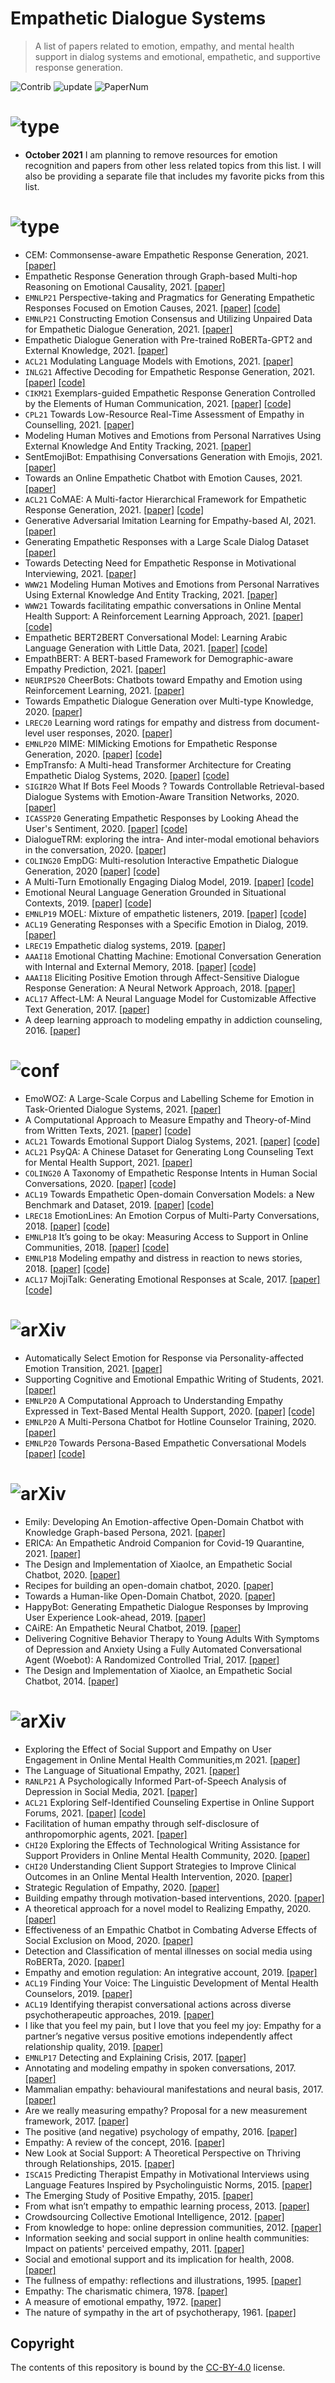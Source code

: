 # Empathetic Dialogue Systems

> A list of papers related to emotion, empathy, and mental health support in dialog systems and emotional, empathetic, and supportive response generation.

<img src="https://img.shields.io/badge/Contributions-Welcome-278ea5" alt="Contrib"/> <img src="https://img.shields.io/badge/Last%20Update-2021--10--26-success" alt="update"/> <img src="https://img.shields.io/badge/Number%20of%20Papers-97-2D333B" alt="PaperNum"/>

# <img src="https://img.shields.io/badge/Announcements-News-FFD700" alt="type"/>

- **October 2021** I am planning to remove resources for emotion recognition and papers from other less related topics from this list. I will also be providing a separate file that includes my favorite picks from this list. 

# <img src="https://img.shields.io/badge/Paper%20Type-Model-informational" alt="type"/>

- CEM: Commonsense-aware Empathetic Response Generation, 2021. [[paper]](https://arxiv.org/abs/2109.05739)
- Empathetic Response Generation through Graph-based Multi-hop Reasoning on Emotional Causality, 2021. [[paper]](https://arxiv.org/abs/2110.04614)
- `EMNLP21` Perspective-taking and Pragmatics for Generating Empathetic Responses Focused on Emotion Causes, 2021. [[paper]](https://arxiv.org/abs/2109.08828) [[code]](https://github.com/skywalker023/focused-empathy)
- `EMNLP21` Constructing Emotion Consensus and Utilizing Unpaired Data for Empathetic Dialogue Generation, 2021. [[paper]](https://arxiv.org/abs/2109.07779)
- Empathetic Dialogue Generation with Pre-trained RoBERTa-GPT2 and External Knowledge, 2021. [[paper]](https://arxiv.org/abs/2109.03004)
- `ACL21` Modulating Language Models with Emotions, 2021. [[paper]](https://arxiv.org/abs/2108.07886)
- `INLG21` Affective Decoding for Empathetic Response Generation, 2021. [[paper]](https://arxiv.org/abs/2108.08102) [[code]](https://github.com/zenggo/affective-decoding-4-empathetic-dialog)
- `CIKM21` Exemplars-guided Empathetic Response Generation Controlled by the Elements of Human Communication, 2021. [[paper]](http://arxiv.org/abs/2106.11791) [[code]](https://github.com/declare-lab/exemplary-empathy)
- `CPL21` Towards Low-Resource Real-Time Assessment of Empathy in Counselling, 2021. [[paper]](https://www.aclweb.org/anthology/2021.clpsych-1.22/)
- Modeling Human Motives and Emotions from Personal Narratives Using External Knowledge And Entity Tracking, 2021. [[paper]](https://dl.acm.org/doi/abs/10.1145/3442381.3449997)
- SentEmojiBot: Empathising Conversations Generation with Emojis, 2021. [[paper]](http://arxiv.org/abs/2105.12399)
- Towards an Online Empathetic Chatbot with Emotion Causes, 2021. [[paper]](http://arxiv.org/abs/2105.11903)
- `ACL21` CoMAE: A Multi-factor Hierarchical Framework for Empathetic Response Generation, 2021. [[paper]](https://arxiv.org/abs/2105.08316) [[code]](https://github.com/chujiezheng/CoMAE)
- Generative Adversarial Imitation Learning for Empathy-based AI, 2021. [[paper]](http://arxiv.org/abs/2105.13328)
- Generating Empathetic Responses with a Large Scale Dialog Dataset [[paper]](http://arxiv.org/abs/2105.06829)
- Towards Detecting Need for Empathetic Response in Motivational Interviewing, 2021. [[paper]](http://arxiv.org/abs/2105.09649)
- `WWW21` Modeling Human Motives and Emotions from Personal Narratives Using External Knowledge And Entity Tracking, 2021. [[paper]](https://dl.acm.org/doi/abs/10.1145/3442381.3449997)
- `WWW21` Towards facilitating empathic conversations in Online Mental Health Support: A Reinforcement Learning Approach, 2021. [[paper]](https://arxiv.org/abs/2101.07714) [[code]](https://github.com/behavioral-data/PARTNER)
- Empathetic BERT2BERT Conversational Model: Learning Arabic Language Generation with Little Data, 2021. [[paper]](https://arxiv.org/abs/2103.04353) [[code]](https://github.com/aub-mind/Arabic-Empathetic-Chatbot)
- EmpathBERT: A BERT-based Framework for Demographic-aware Empathy Prediction, 2021. [[paper]](https://arxiv.org/abs/2102.00272)
- `NEURIPS20` CheerBots: Chatbots toward Empathy and Emotion using Reinforcement Learning, 2021. [[paper]](https://arxiv.org/abs/2110.03949)
- Towards Empathetic Dialogue Generation over Multi-type Knowledge, 2020. [[paper]](http://arxiv.org/abs/2009.09708)
- `LREC20` Learning word ratings for empathy and distress from document-level user responses, 2020. [[paper]](http://arxiv.org/abs/1912.01079)
- `EMNLP20` MIME: MIMicking Emotions for Empathetic Response Generation, 2020. [[paper]](https://arxiv.org/abs/2010.01454) [[code]](https://github.com/declare-lab/MIME)
- EmpTransfo: A Multi-head Transformer Architecture for Creating Empathetic Dialog Systems, 2020. [[paper]](https://arxiv.org/abs/2003.02958) [[code]](https://github.com/roholazandie/EmpTransfo)
- `SIGIR20` What If Bots Feel Moods ? Towards Controllable Retrieval-based Dialogue Systems with Emotion-Aware Transition Networks, 2020. [[paper]](https://dl.acm.org/doi/abs/10.1145/3397271.3401108)
- `ICASSP20` Generating Empathetic Responses by Looking Ahead the User's Sentiment, 2020. [[paper]](https://ieeexplore.ieee.org/document/9054379/) [[code]](https://github.com/HLTCHKUST/sentiment-lookahead)
- DialogueTRM: exploring the intra- And inter-modal emotional behaviors in the conversation, 2020. [[paper]](https://arxiv.org/abs/2010.07637)
- `COLING20` EmpDG: Multi-resolution Interactive Empathetic Dialogue Generation, 2020 [[paper]](https://arxiv.org/abs/1911.08698) [[code]](https://github.com/qtli/EmpDG)
- A Multi-Turn Emotionally Engaging Dialog Model, 2019. [[paper]](https://arxiv.org/abs/1908.07816) [[code]](https://github.com/yuboxie/meed)
- Emotional Neural Language Generation Grounded in Situational Contexts, 2019. [[paper]](http://arxiv.org/abs/1911.11161) [[code]](https://github.com/sashank06/CCNLG-emotion)
- `EMNLP19`  MOEL: Mixture of empathetic listeners, 2019. [[paper]](https://www.aclweb.org/anthology/D19-1012) [[code]](https://github.com/HLTCHKUST/MoEL)
- `ACL19`  Generating Responses with a Specific Emotion in Dialog, 2019. [[paper]](http://arxiv.org/abs/1911.11161)
- `LREC19`  Empathetic dialog systems, 2019. [[paper]](http://lrec2018.lrec-conf.org/media/filer_public/2018/05/03/pascale_fungempathetic_dialog_systems.pdf)
- `AAAI18` Emotional Chatting Machine: Emotional Conversation Generation with Internal and External Memory, 2018. [[paper]](http://arxiv.org/abs/1802.08379) [[code]](https://github.com/tuxchow/ecm)
- `AAAI18` Eliciting Positive Emotion through Affect-Sensitive Dialogue Response Generation: A Neural Network Approach, 2018. [[paper]](https://ahcweb01.naist.jp/papers/conference/2018/201802_AAAI_nurul-lu_1/201802_AAAI_nurul-lu_1.paper.pdf)
- `ACL17` Affect-LM: A Neural Language Model for Customizable Affective Text Generation, 2017. [[paper]](http://arxiv.org/abs/1704.06851)
- A deep learning approach to modeling empathy in addiction counseling, 2016. [[paper]](http://www.isca-speech.org/archive/Interspeech_2016/abstracts/0554.html)

# <img src="https://img.shields.io/badge/Paper%20Type-Dataset-red" alt="conf"/>

- EmoWOZ: A Large-Scale Corpus and Labelling Scheme for Emotion in Task-Oriented Dialogue Systems, 2021. [[paper]](https://arxiv.org/abs/2109.04919)
- A Computational Approach to Measure Empathy and Theory-of-Mind from Written Texts, 2021. [[paper]](https://arxiv.org/abs/2108.11810) [[code]](https://github.com/humanfactorspsych/covid19-tom-empathy-diary?utm_source=catalyzex.com)
- `ACL21` Towards Emotional Support Dialog Systems, 2021. [[paper]](http://arxiv.org/abs/2106.01144) [[code]](https://github.com/thu-coai/Emotional-Support-Conversation)
- `ACL21` PsyQA: A Chinese Dataset for Generating Long Counseling Text for Mental Health Support, 2021. [[paper]](http://arxiv.org/abs/2106.01702)
- `COLING20` A Taxonomy of Empathetic Response Intents in Human Social Conversations, 2020. [[paper]](http://arxiv.org/abs/2012.04080) [[code]](https://github.com/anuradha1992/EmpatheticIntents)
- `ACL19` Towards Empathetic Open-domain Conversation Models: a New Benchmark and Dataset, 2019. [[paper]](https://arxiv.org/abs/1811.00207) [[code]](https://github.com/facebookresearch/EmpatheticDialogues)
- `LREC18` EmotionLines: An Emotion Corpus of Multi-Party Conversations, 2018. [[paper]](http://arxiv.org/abs/1802.08379) [[code]](https://academiasinicanlplab.github.io/#download)
- `EMNLP18` It’s going to be okay: Measuring Access to Support in Online Communities, 2018. [[paper]](http://aclweb.org/anthology/D18-1004) [[code]](https://github.com/davidjurgens/support)
- `EMNLP18` Modeling empathy and distress in reaction to news stories, 2018. [[paper]](http://arxiv.org/abs/1808.10399) [[code]](https://github.com/wwbp/empathic_reactions)
- `ACL17` MojiTalk: Generating Emotional Responses at Scale, 2017. [[paper]](http://aclweb.org/anthology/D18-1004) [[code]](https://github.com/ArponKundu/UIU_MojiTalk?utm_source=catalyzex.com)

# <img src="https://img.shields.io/badge/Paper%20Type-Framework-brightgreen" alt="arXiv"/>

- Automatically Select Emotion for Response via Personality-affected Emotion Transition, 2021. [[paper]](http://arxiv.org/abs/2106.15846)
- Supporting Cognitive and Emotional Empathic Writing of Students, 2021. [[paper]](http://arxiv.org/abs/2105.14815)
- `EMNLP20` A Computational Approach to Understanding Empathy Expressed in Text-Based Mental Health Support, 2020. [[paper]](https://arxiv.org/abs/2009.08441) [[code]](https://github.com/behavioral-data/Empathy-Mental-Health)
- `EMNLP20` A Multi-Persona Chatbot for Hotline Counselor Training, 2020. [[paper]](https://www.aclweb.org/anthology/2020.findings-emnlp.324)
- `EMNLP20` Towards Persona-Based Empathetic Conversational Models [[paper]](http://arxiv.org/abs/2004.12316) [[code]](https://github.com/zhongpeixiang/PEC)

# <img src="https://img.shields.io/badge/Paper%20Type-Chatbot-ff69bf" alt="arXiv"/>

- Emily: Developing An Emotion-affective Open-Domain Chatbot with Knowledge Graph-based Persona, 2021. [[paper]](https://arxiv.org/abs/2109.08875)
- ERICA: An Empathetic Android Companion for Covid-19 Quarantine, 2021. [[paper]](http://arxiv.org/abs/2106.02325)
- The Design and Implementation of XiaoIce, an Empathetic Social Chatbot, 2020. [[paper]](http://arxiv.org/abs/1812.08989)
- Recipes for building an open-domain chatbot, 2020. [[paper]](http://arxiv.org/abs/2004.13637)
- Towards a Human-like Open-Domain Chatbot, 2020. [[paper]](http://arxiv.org/abs/2001.09977)
- HappyBot: Generating Empathetic Dialogue Responses by Improving User Experience Look-ahead, 2019.  [[paper]](http://arxiv.org/abs/1906.08487)
- CAiRE: An Empathetic Neural Chatbot, 2019. [[paper]](http://arxiv.org/abs/1907.12108)
- Delivering Cognitive Behavior Therapy to Young Adults With Symptoms of Depression and Anxiety Using a Fully Automated Conversational Agent (Woebot): A Randomized Controlled Trial, 2017. [[paper]](https://mental.jmir.org/2017/2/e19/)
- The Design and Implementation of XiaoIce, an Empathetic Social Chatbot, 2014. [[paper]](https://watermark.silverchair.com/coli_a_00368.pdf?token=AQECAHi208BE49Ooan9kkhW_Ercy7Dm3ZL_9Cf3qfKAc485ysgAAAqMwggKfBgkqhkiG9w0BBwagggKQMIICjAIBADCCAoUGCSqGSIb3DQEHATAeBglghkgBZQMEAS4wEQQMjpoY3TFRfSx-ye-sAgEQgIICVmOvf6PHKUw6xkAbcCK-55GxZyWMssnHqxkvoEkr8DEFcJsBSSZf9d18h4J8GL8la-VHyOVpZCp2VtgcZIIjVXe3wQAI1h02xtjnLN7zrAi5zKQJWSITbrwMwBXMLhi-PKM2hMGt969niT4mUhc9LorS17wU0ld2T9xuKyVg9RnwNr64-q5buGXXAfC1adjgUDrkYo8ALbt8zEOKHumoASyoAaVdXUWnkfVk-OHH2fCezOGvE1fmoMZTqsGSWMsorYPbKtiXThYSje3Og7bgCkm0fad4C5QJPxjx8hkdP2s-KSDtRq8VR1kvsvr3ve5DtMs3Lh1S0WZjowOpyJ7d_XtvHxHv3kIwiAMkPWHD6hW7ccBpjjicBYsTTCZzpdf5mNc-I-4ncVPtte5FpHrhWhAfCFoyY1VKYUR5nkNHv17ByXzQvlbW6CI13JhA2zEF9u4SAqyfM6YVAKoaTsXifgpeL_YO3ZWOMy8Fr6xX0-SrDnc5pQUJj-mTt5L2O4UjC5uEyVgO_q8InpNtvaCJFCHl24juuusLyQz3tLOm54eNvTkyL_FhW-SYYRhMxY5MS5hlDssLC242vhxAVGzHlsW5P4oVH_aeKlhAD7nq9ZTbycJwlygXpdEMZWVgydDHh5k22QP6Ini3xquxaqD82RNMaavY94MGyNK3853DKXWkqBGTboyRN72M4HBwwyKZxPofCzrHPf0pcG2GMIzpOnO81dAg9unt8gKS3yzoT9bvImLkBkCazEpgW_iHldjrfLP2PWRGRrN2pVWHPTDd0MiliTbF1OQ)

# <img src="https://img.shields.io/badge/Paper%20Type-Psychology-blueviolet" alt="arXiv"/>

- Exploring the Effect of Social Support and Empathy on User Engagement in Online Mental Health Communities,m 2021. [[paper]](https://www.mdpi.com/1660-4601/18/13/6855)
- The Language of Situational Empathy, 2021. [[paper]](https://dl.acm.org/doi/abs/10.1145/3449087)
- `RANLP21`  A Psychologically Informed Part-of-Speech Analysis of Depression in Social Media, 2021. [[paper]](https://arxiv.org/abs/2108.00279)
- `ACL21` Exploring Self-Identified Counseling Expertise in Online Support Forums, 2021. [[paper]](http://arxiv.org/abs/2106.12976) [[code]](https://github.com/MichiganNLP/MHP-and-Peers-Reddit)
- Facilitation of human empathy through self-disclosure of anthropomorphic agents, 2021. [[paper]](http://arxiv.org/abs/2106.09906)
- `CHI20` Exploring the Effects of Technological Writing Assistance for Support Providers in Online Mental Health Community, 2020. [[paper]](https://dl.acm.org/doi/abs/10.1145/3313831.3376695)
- `CHI20` Understanding Client Support Strategies to Improve Clinical Outcomes in an Online Mental Health Intervention, 2020. [[paper]](https://dl.acm.org/doi/10.1145/3313831.3376341)
- Strategic Regulation of Empathy, 2020. [[paper]](https://www.cell.com/trends/cognitive-sciences/fulltext/S1364-6613(20)30298-9)
- Building empathy through motivation-based interventions, 2020. [[paper]](https://pubmed.ncbi.nlm.nih.gov/33211508/)
- A theoretical approach for a novel model to Realizing Empathy, 2020. [[paper]](https://arxiv.org/abs/2009.01229)
- Effectiveness of an Empathic Chatbot in Combating Adverse Effects of Social Exclusion on Mood, 2020. [[paper]](https://www.frontiersin.org/article/10.3389/fpsyg.2019.03061/full)
- Detection and Classification of mental illnesses on social media using RoBERTa, 2020. [[paper]](https://arxiv.org/abs/2011.11226)
- Empathy and emotion regulation: An integrative account, 2019. [[paper]](https://pubmed.ncbi.nlm.nih.gov/31196438/)
- `ACL19` Finding Your Voice: The Linguistic Development of Mental Health Counselors, 2019. [[paper]](https://arxiv.org/abs/1906.07194)
- `ACL19` Identifying therapist conversational actions across diverse psychotherapeutic approaches, 2019. [[paper]](https://aclanthology.org/W19-3002/)
- I like that you feel my pain, but I love that you feel my joy: Empathy for a partner’s negative versus positive emotions independently affect relationship quality, 2019. [[paper]](http://journals.sagepub.com/doi/10.1177/0265407517746518)
- `EMNLP17` Detecting and Explaining Crisis, 2017. [[paper]](https://arxiv.org/abs/1705.09585)
- Annotating and modeling empathy in spoken conversations, 2017. [[paper]](http://arxiv.org/abs/1705.04839)
- Mammalian empathy: behavioural manifestations and neural basis, 2017. [[paper]](https://www.nature.com/articles/nrn.2017.72)
- Are we really measuring empathy? Proposal for a new measurement framework, 2017. [[paper]](https://linkinghub.elsevier.com/retrieve/pii/S0149763417304852)
- The positive (and negative) psychology of empathy, 2016. [[paper]](https://www.semanticscholar.org/paper/The-Positive-(and-Negative)-Psychology-of-Empathy-Grynberg-Konrath/4d7278564c9ece399f62df490960c2e0b4d73860)
- Empathy: A review of the concept, 2016. [[paper]](http://journals.sagepub.com/doi/10.1177/1754073914558466)
- New Look at Social Support: A Theoretical Perspective on Thriving through Relationships, 2015. [[paper]](https://pubmed.ncbi.nlm.nih.gov/25125368/)
- `ISCA15` Predicting Therapist Empathy in Motivational Interviews using Language Features Inspired by Psycholinguistic Norms, 2015. [[paper]](https://sail.usc.edu/~malandra/files/papers/interspeech2015b.pdf)
- The Emerging Study of Positive Empathy, 2015. [[paper]](https://onlinelibrary.wiley.com/doi/10.1111/spc3.12157)
- From what isn’t empathy to empathic learning process, 2013. [[paper]](https://linkinghub.elsevier.com/retrieve/pii/S1877042814010696)
- Crowdsourcing Collective Emotional Intelligence, 2012. [[paper]](https://arxiv.org/abs/1204.3481)
- From knowledge to hope: online depression communities, 2012. [[paper]](https://www.researchgate.net/publication/269617593_From_knowledge_to_hope_Online_depression_communities)
- Information seeking and social support in online health communities: Impact on patients' perceived empathy, 2011. [[paper]](https://academic.oup.com/jamia/article/18/3/298/699704)
- Social and emotional support and its implication for health, 2008. [[paper]](https://www.ncbi.nlm.nih.gov/pmc/articles/PMC2729718/pdf/nihms138203.pdf)
- The fullness of empathy: reflections and illustrations, 1995. [[paper]](http://ajot.aota.org/Article.aspx?doi=10.5014/ajot.49.1.24)
- Empathy: The charismatic chimera, 1978. [[paper]](http://www.tandfonline.com/doi/abs/10.1080/00220612.1978.10671527)
- A measure of emotional empathy, 1972. [[paper]](https://onlinelibrary.wiley.com/doi/10.1111/j.1467-6494.1972.tb00078.x)
- The nature of sympathy in the art of psychotherapy, 1961. [[paper]](https://www.tandfonline.com/doi/abs/10.1080/00332747.1961.11023267)

## Copyright

The contents of this repository is bound by the [CC-BY-4.0](https://creativecommons.org/licenses/by/4.0/) license.

